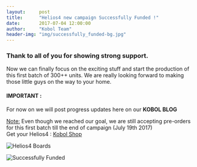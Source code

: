 ```yaml
---
layout:     post
title:      "Helios4 new campaign Successfully Funded !"
date:       2017-07-04 12:00:00
author:     "Kobol Team"
header-img: "img/successfully_funded-bg.jpg"
---
```


<h3>Thank to all of you for showing strong support.</h3>

<p>Now we can finally focus on the exciting stuff and start the production of this first batch of 300++ units. We are really looking forward to making those little guys on the way to your home.<p>

<p>
<h4>IMPORTANT :</h4>
For now on we will post progress updates here on our <b>KOBOL BLOG</b>
</p>

<p><u>Note:</u> Even though we reached our goal, we are still accepting pre-orders for this first batch till the end of campaign (July 19th 2017)<br>
Get your Helios4 : <a href="https://shop.kobol.io/" target="_blank">Kobol Shop</a></p>
<p>
<img src="{{ site.baseurl }}/img/helios4_boards.jpg" alt="Helios4 Boards">
</p>
<p>
<img src="{{ site.baseurl }}/img/campaign_day16.png" alt="Successfully Funded">
</p>
